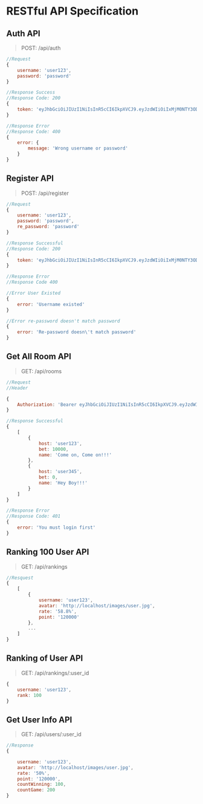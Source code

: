 # RESTful API Specification

## Auth API

> POST: /api/auth

```javascript
//Request
{
    username: 'user123',
    password: 'password'
}

//Response Success
//Response Code: 200
{
    token: 'eyJhbGciOiJIUzI1NiIsInR5cCI6IkpXVCJ9.eyJzdWIiOiIxMjM0NTY3ODkwIiwibmFtZSI6IkpvaG4gRG9lIiwiaWF0IjoxNTE2MjM5MDIyfQ.SflKxwRJSMeKKF2QT4fwpMeJf36POk6yJV_adQssw5c'
}

//Response Error
//Response Code: 400
{
    error: {
        message: 'Wrong username or password'
    }
}
```

## Register API

> POST: /api/register

```javascript
//Request
{
    username: 'user123',
    password: 'password',
    re_password: 'password'
}

//Response Successful
//Response Code: 200
{
    token: 'eyJhbGciOiJIUzI1NiIsInR5cCI6IkpXVCJ9.eyJzdWIiOiIxMjM0NTY3ODkwIiwibmFtZSI6IkpvaG4gRG9lIiwiaWF0IjoxNTE2MjM5MDIyfQ.SflKxwRJSMeKKF2QT4fwpMeJf36POk6yJV_adQssw5c'
}

//Response Error
//Response Code 400

//Error User Existed
{
    error: 'Username existed'
}

//Error re-password doesn't match password
{
    error: 'Re-password doesn\'t match password'
}
```

## Get All Room API

> GET: /api/rooms

```javascript
//Request
//Header

{
    Authorization: 'Bearer eyJhbGciOiJIUzI1NiIsInR5cCI6IkpXVCJ9.eyJzdWIiOiIxMjM0NTY3ODkwIiwibmFtZSI6IkpvaG4gRG9lIiwiaWF0IjoxNTE2MjM5MDIyfQ.SflKxwRJSMeKKF2QT4fwpMeJf36POk6yJV_adQssw5c'
}

//Response Successful
{
    [
        {
            host: 'user123',
            bet: 10000,
            name: 'Come on, Come on!!!'
        },
        {
            host: 'user345',
            bet: 0,
            name: 'Hey Boy!!!'
        }
    ]
}

//Response Error
//Response Code: 401
{
    error: 'You must login first'
}
```

## Ranking 100 User API

> GET: /api/rankings

```javascript
//Resquest
{
    [
        {
            username: 'user123',
            avatar: 'http://localhost/images/user.jpg',
            rate: '58.8%',
            point: '120000'
        },
        ...
    ]
}
```

## Ranking of User API

> GET: /api/rankings/:user_id

```javascript
{
    username: 'user123',
    rank: 100
}
```

## Get User Info API

> GET: /api/users/:user_id

```javascript
//Response
{

    username: 'user123',
    avatar: 'http://localhost/images/user.jpg',
    rate: '50%',
    point: '120000',
    countWinning: 100,
    countGame: 200
}
```